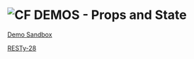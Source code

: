 ![CF](http://i.imgur.com/7v5ASc8.png) DEMOS - Props and State
=============================================================

[Demo Sandbox](https://codesandbox.io/s/p7jomzyx07)

[RESTy-28](https://codesandbox.io/s/kx79lz6pz7)

